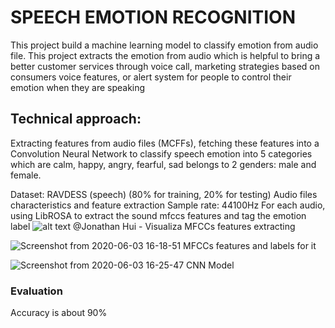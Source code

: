 # SPEECH EMOTION RECOGNITION

This project build a machine learning model to classify emotion from audio file. This project extracts the emotion from audio which is helpful to bring a better customer services through voice call, marketing strategies based on consumers voice features, or alert system for people to control their emotion when they are speaking

## **Technical approach:**
Extracting features from audio files (MCFFs), fetching these features into a Convolution Neural  Network to classify speech emotion into 5 categories which are calm, happy, angry, fearful, sad belongs to 2 genders: male and female.

Dataset: RAVDESS (speech)
  (80% for training, 20% for testing)
Audio files characteristics and feature extraction
  Sample rate: 44100Hz
  For each audio, using LibROSA to extract the sound mfccs features and tag the emotion label
  ![alt text](https://miro.medium.com/max/1400/1*0b1UYIC-tP-TpPmAOudwLQ.png)
  @Jonathan Hui - Visualiza MFCCs features extracting 
  
  
  ![Screenshot from 2020-06-03 16-18-51](https://user-images.githubusercontent.com/48004894/83607611-7ee83700-a5b6-11ea-8f35-60bdc05ba1c6.png)
  MFCCs features and labels for it
  
  
  ![Screenshot from 2020-06-03 16-25-47](https://user-images.githubusercontent.com/48004894/83607908-f7e78e80-a5b6-11ea-800d-3500abd95f86.png)
  CNN Model 
  
### Evaluation
Accuracy is about 90%
